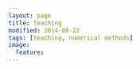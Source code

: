 ```yaml
---
layout: page
title: Teaching
modified: 2014-08-22
tags: [teaching, numerical methods]
image:
  feature:
---
```


